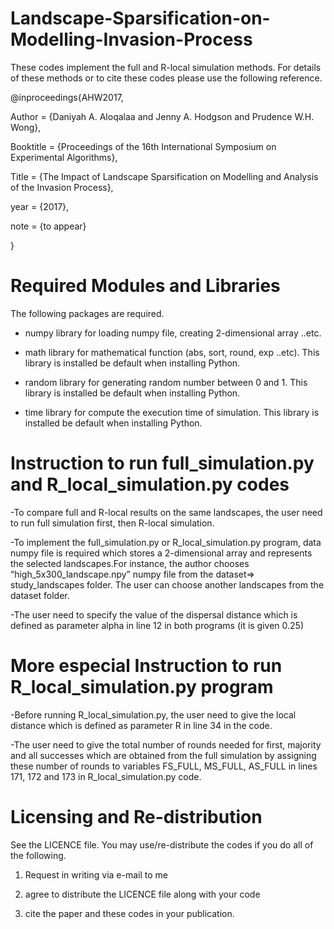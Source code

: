 # Landscape-Sparsification-on-Modelling-Invasion-Process

These codes implement the full and R-local simulation methods. For details of these methods or to cite these codes please use the following reference.

@inproceedings{AHW2017,

Author = {Daniyah A. Aloqalaa and Jenny A. Hodgson and Prudence W.H. Wong},

Booktitle = {Proceedings of the 16th International Symposium on Experimental Algorithms},

Title = {The Impact of Landscape Sparsification on Modelling and Analysis of the Invasion Process},

year = {2017},

note = {to appear}

}
# Required Modules and Libraries
The following packages are required.

- numpy library for loading numpy file, creating 2-dimensional array ..etc.  

- math library for mathematical function (abs, sort, round, exp ..etc). This library is installed be default when installing Python.

- random library for generating random number between 0 and 1. This library is installed be default when installing Python.

- time library for compute the execution time of simulation. This library is installed be default when installing Python.
# Instruction to run full_simulation.py and R_local_simulation.py codes

-To compare full and R-local results on the same landscapes, the user need to run full simulation first, then R-local simulation. 

-To implement the full_simulation.py or R_local_simulation.py program, data numpy file is required which stores a 2-dimensional array and represents the selected landscapes.For instance, the author chooses “high_5x300_landscape.npy” numpy file from the dataset=> study_landscapes folder. The user can choose another landscapes from the dataset folder.

-The user need to specify the value of the dispersal distance which is defined as parameter alpha in line 12 in both programs (it is given 0.25)

# More especial Instruction to run R_local_simulation.py program 

-Before running R_local_simulation.py, the user need to give the local distance which is defined as parameter R in line 34 in the code.
 
-The user need to give the total number of rounds needed for first, majority and all successes which are obtained from the full simulation by assigning these number of rounds to variables FS_FULL, MS_FULL, AS_FULL in lines 171, 172 and 173 in R_local_simulation.py code. 


# Licensing and Re-distribution
See the LICENCE file. You may use/re-distribute the codes if you do all of the following.

1. Request in writing via e-mail to me

2. agree to distribute the LICENCE file along with your code

3. cite the paper and these codes in your publication.
